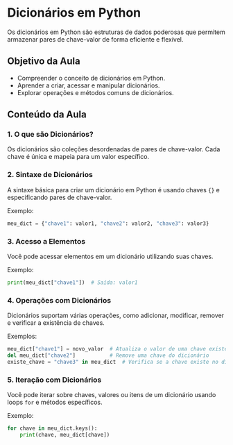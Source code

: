 # Dicionários em Python

Os dicionários em Python são estruturas de dados poderosas que permitem armazenar pares de chave-valor de forma eficiente e flexível.

## Objetivo da Aula

- Compreender o conceito de dicionários em Python.
- Aprender a criar, acessar e manipular dicionários.
- Explorar operações e métodos comuns de dicionários.

## Conteúdo da Aula

### 1. O que são Dicionários?

Os dicionários são coleções desordenadas de pares de chave-valor. Cada chave é única e mapeia para um valor específico.

### 2. Sintaxe de Dicionários

A sintaxe básica para criar um dicionário em Python é usando chaves `{}` e especificando pares de chave-valor.

Exemplo:

```python
meu_dict = {"chave1": valor1, "chave2": valor2, "chave3": valor3}
```

### 3. Acesso a Elementos

Você pode acessar elementos em um dicionário utilizando suas chaves.

Exemplo:

```python
print(meu_dict["chave1"])  # Saída: valor1
```

### 4. Operações com Dicionários

Dicionários suportam várias operações, como adicionar, modificar, remover e verificar a existência de chaves.

Exemplos:

```python
meu_dict["chave1"] = novo_valor  # Atualiza o valor de uma chave existente
del meu_dict["chave2"]           # Remove uma chave do dicionário
existe_chave = "chave3" in meu_dict  # Verifica se a chave existe no dicionário
```

### 5. Iteração com Dicionários

Você pode iterar sobre chaves, valores ou itens de um dicionário usando loops `for` e métodos específicos.

Exemplo:

```python
for chave in meu_dict.keys():
    print(chave, meu_dict[chave])
```
